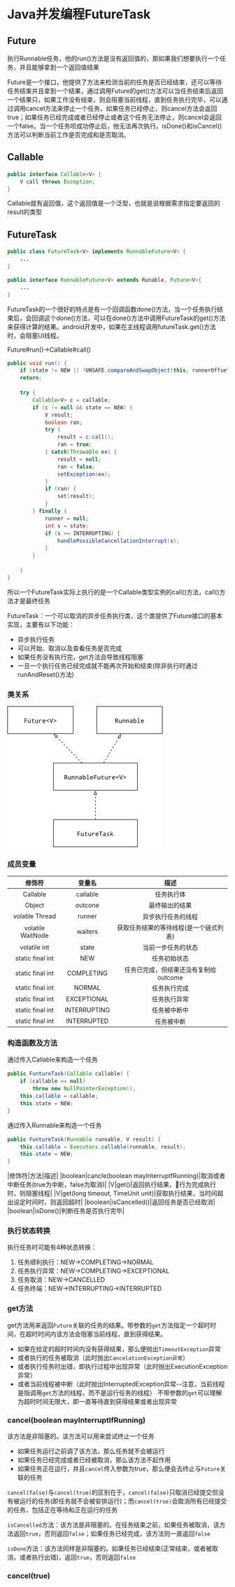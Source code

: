 # Java并发编程FutureTask

## Future

执行Runnable任务，他的run()方法是没有返回值的，那如果我们想要执行一个任务，并且能够拿到一个返回值结果

Future是一个接口，他提供了方法来检测当前的任务是否已经结束，还可以等待任务结束并且拿到一个结果，通过调用Future的get()方法可以当任务结束后返回一个结果只，如果工作没有结束，则会阻塞当前线程，直到任务执行完毕，可以通过调用cancel方法来停止一个任务，如果任务已经停止，则cancel方法会返回true；如果任务已经完成或者已经停止或者这个任务无法停止，则cancel会返回一个false。当一个任务呗成功停止后，他无法再次执行。isDone()和isCancel()方法可以判断当前工作是否完成和是否取消。

## Callable

```java
public interface Callable<V> {
    V call throws Exception;
}
```

Callable就有返回值，这个返回值是一个泛型，也就是说根据需求指定要返回的result的类型

## FutureTask

```java
public class FutureTask<V> implements RunnableFuture<V> {
    ...
}
```

```java
public interface RunnableFuture<V> extends Runable, Future<V>{
    ...
}
```

FutureTask的一个很好的特点是有一个回调函数done()方法，当一个任务执行结束后，会回调这个done()方法，可以在done()方法中调用FutureTask的get()方法来获得计算的结果。android开发中，如果在主线程调用futureTask.get()方法时，会阻塞UI线程。

Future#run()->Callable#call()

```java
public void run() {
    if (state != NEW || !UNSAFE.compareAndSwapObject(this, runnerOffset, null, Thread.currentThread()))
    return;
    
    try {
        Callable<V> c = callable;
        if (c != null && state == NEW) {
            V result;
            boolean ran;
            try {
                result = c.call();
                ran = true;
            } catch(Throwable ex) {
                result = null;
                ran = false;
                setException(ex);
            }
            if (ran) {
                set(result);
            }
        } finally {
            runner = null;
            int s = state;
            if (s >= INTERRUPTING) {
                handlePossibleCancellationInterrupt(s);
            }
        }

    }
}
```

所以一个FutureTask实际上执行的是一个Callable类型实例的call()方法，call()方法才是最终任务

FutureTask：一个可以取消的异步任务执行类，这个类提供了Future接口的基本实现，主要有以下功能：

- 异步执行任务
- 可以开始、取消以及查看任务是否完成
- 如果任务没有执行完，get方法会导致线程阻塞
- 一旦一个执行任务已经完成就不能再次开始和结束(除非执行时通过runAndReset()方法)

### 类关系

![image](../img/FutureTask.jpg)

### 成员变量

|修饰符|变量名|描述|
|:---:|:---:|:---:|
|Callable|callable|任务执行体|
|Object|outcone|最终输出的结果|
|volatile Thread|runner|异步执行任务的线程|
|volatile WaitNode|waiters|获取任务结果的等待线程(是一个链式列表)|
|volatile int|state|当前一步任务的状态|
|static final int|NEW|任务初始状态|
|static final int|COMPLETING|任务已完成，但结果还没有复制给outcome|
|static final int|NORMAL|任务执行完成|
|static final int|EXCEPTIONAL|任务执行异常|
|static final int|INTERRUPTING|任务被中断中|
|static final int|INTERRUPTED|任务被中断|

### 构造函数及方法

通过传入Callable来构造一个任务

```java
public FuntureTask(Callable callable) {
    if (callable == null)
        throw new NullPointerException();
    this.callable = callable;
    this.state = NEW;
}
```

通过传入Runnable来构造一个任务

```java
public FuntureTask(Runnable runnable, V result) {
    this.callable = Executors.callable(runnable, result);
    this.state = NEW;
}
```

|修饰符|方法|描述|
|boolean|cancle(boolean mayInterruptfRunning)|取消或者中断任务(true为中断，false为取消)|
|V|get()|返回执行结果，行为完成执行时，则阻塞线程|
|V|get(long timeout, TimeUnit unit)|获取执行结果，当时间超出设定时间时，则返回超时|
|boolean|isCancelled()|返回任务是否已经取消|
|boolean|isDone()|判断任务是否执行完毕|

### 执行状态转换

执行任务时可能有4种状态转换：

1. 任务顺利执行：NEW->COMPLETING->NORMAL
2. 任务执行异常：NEW->COMPLETING->EXCEPTIONAL
3. 任务取消：NEW->CANCELLED
4. 任务终端：NEW->INTERRUPTING->INTERRUPTED

### get方法

get方法用来返回`Future`关联的任务的结果。带参数的`get`方法指定一个超时时间，在超时时间内该方法会阻塞当前线程，直到获得结果。

- 如果在给定的超时时间内没有获得结果，那么便抛出`TimeoutException`异常
- 或者执行的任务被取消（此时抛出`CancelationException异常`）
- 或者执行任务时出错，即执行过程中出现异常（此时抛出ExecutionException异常）
- 或者当前线程被中断（此时抛出InterruptedException异常--注意，当前线程是指调用`get`方法的线程，而不是运行任务的线程）
    不带参数的`get`可以理解为超时时间无限大，即一直等待直到获得结果或者出现异常

### cancel(boolean mayInterruptIfRunning)

该方法是非阻塞的。该方法可以用来尝试终止一个任务

- 如果任务运行之前调了该方法，那么任务就不会被运行
- 如果任务已经完成或者已经被取消，那么该方法不起作用
- 如果任务正在运行，并且`cancel`传入参数为true，那么便会去终止与`Future`关联的任务

`cancel(false)`与`cancel(true)`的区别在于，`cancel(false)`只取消已经提交但没有被运行的任务(即任务就不会被安排运行)；而`cancel(true)`会取消所有已经提交的任务，包括正在等待和正在运行的任务

`isCancelled`方法：该方法是非阻塞的。在任务结束之前，如果任务被取消，该方法返回`true`，否则返回`false`；如果任务已经完成，该方法则一直返回`false`

`isDone`方法：该方法同样是非阻塞的。如果任务已经结束(正常结束，或者被取消，或者执行出错)，返回`true`，否则返回`false`

### cancel(true)
